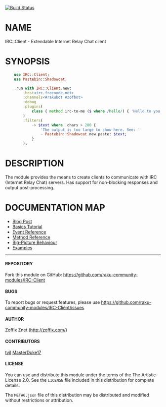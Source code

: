 [![Build Status](https://travis-ci.org/perl6-community-modules/perl6-IRC-Client.svg)](https://travis-ci.org/raku-community-modules/IRC-Client)

# NAME

IRC::Client - Extendable Internet Relay Chat client

# SYNOPSIS

```raku
    use IRC::Client;
    use Pastebin::Shadowcat;

    .run with IRC::Client.new:
        :host<irc.freenode.net>
        :channels<#rakubot #zofbot>
        :debug
        :plugins(
            class { method irc-to-me ($ where /hello/) { 'Hello to you too!'} }
        )
        :filters(
            -> $text where .chars > 200 {
                'The output is too large to show here. See: '
                ~ Pastebin::Shadowcat.new.paste: $text;
            }
        );
```

# DESCRIPTION

The module provides the means to create clients to communicate with
IRC (Internet Relay Chat) servers. Has support for non-blocking responses
and output post-processing.

# DOCUMENTATION MAP

* [Blog Post](http://perl6.party/post/IRC-Client-Perl-6-Multi-Server-IRC-Module)
* [Basics Tutorial](docs/01-basics.md)
* [Event Reference](docs/02-event-reference.md)
* [Method Reference](docs/03-method-reference.md)
* [Big-Picture Behaviour](docs/04-big-picture-behaviour.md)
* [Examples](examples/)

---

#### REPOSITORY

Fork this module on GitHub:
https://github.com/raku-community-modules/IRC-Client

#### BUGS

To report bugs or request features, please use
https://github.com/raku-community-modules/IRC-Client/issues

#### AUTHOR

Zoffix Znet (http://zoffix.com/)

#### CONTRIBUTORS

[tyil](https://www.tyil.nl/)
[MasterDuke17](https://github.com/raku-community-modules/IRC-Client/commits?author=MasterDuke17)

#### LICENSE

You can use and distribute this module under the terms of the
The Artistic License 2.0. See the `LICENSE` file included in this
distribution for complete details.

The `META6.json` file of this distribution may be distributed and modified
without restrictions or attribution.
